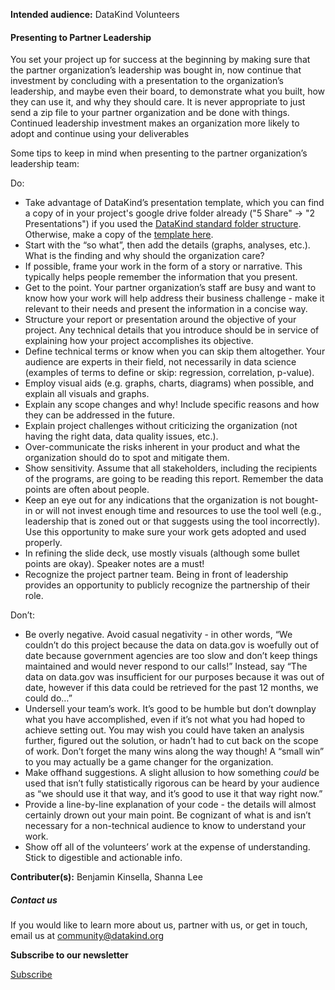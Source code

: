 




**Intended audience:**
DataKind Volunteers






#### Presenting to Partner Leadership


You set your project up for success at the beginning by making sure that the partner organization’s leadership was bought in, now continue that investment by concluding with a presentation to the organization’s leadership, and maybe even their board, to demonstrate what you built, how they can use it, and why they should care. It is never appropriate to just send a zip file to your partner organization and be done with things. Continued leadership investment makes an organization more likely to adopt and continue using your deliverables


Some tips to keep in mind when presenting to the partner organization’s leadership team:


Do:


* Take advantage of DataKind’s presentation template, which you can find a copy of in your project's google drive folder already ("5 Share" → "2 Presentations") if you used the [DataKind standard folder structure](https://playbook.datakind.org/playbook/articles/20). Otherwise, make a copy of the [template here](https://drive.google.com/drive/folders/1x6gUmtj4tpHZr2nhHbnFQjkhmpoVheQ0).
* Start with the “so what”, then add the details (graphs, analyses, etc.). What is the finding and why should the organization care?
* If possible, frame your work in the form of a story or narrative. This typically helps people remember the information that you present.
* Get to the point. Your partner organization’s staff are busy and want to know how your work will help address their business challenge \- make it relevant to their needs and present the information in a concise way.
* Structure your report or presentation around the objective of your project. Any technical details that you introduce should be in service of explaining how your project accomplishes its objective.
* Define technical terms or know when you can skip them altogether. Your audience are experts in their field, not necessarily in data science (examples of terms to define or skip: regression, correlation, p\-value).
* Employ visual aids (e.g. graphs, charts, diagrams) when possible, and explain all visuals and graphs.
* Explain any scope changes and why! Include specific reasons and how they can be addressed in the future.
* Explain project challenges without criticizing the organization (not having the right data, data quality issues, etc.).
* Over\-communicate the risks inherent in your product and what the organization should do to spot and mitigate them.
* Show sensitivity. Assume that all stakeholders, including the recipients of the programs, are going to be reading this report. Remember the data points are often about people.
* Keep an eye out for any indications that the organization is not bought\-in or will not invest enough time and resources to use the tool well (e.g., leadership that is zoned out or that suggests using the tool incorrectly). Use this opportunity to make sure your work gets adopted and used properly.
* In refining the slide deck, use mostly visuals (although some bullet points are okay). Speaker notes are a must!
* Recognize the project partner team. Being in front of leadership provides an opportunity to publicly recognize the partnership of their role.


Don’t: 


* Be overly negative. Avoid casual negativity \- in other words, “We couldn’t do this project because the data on data.gov is woefully out of date because government agencies are too slow and don’t keep things maintained and would never respond to our calls!” Instead, say “The data on data.gov was insufficient for our purposes because it was out of date, however if this data could be retrieved for the past 12 months, we could do…”
* Undersell your team’s work. It’s good to be humble but don’t downplay what you have accomplished, even if it’s not what you had hoped to achieve setting out. You may wish you could have taken an analysis further, figured out the solution, or hadn’t had to cut back on the scope of work. Don’t forget the many wins along the way though! A “small win” to you may actually be a game changer for the organization.
* Make offhand suggestions. A slight allusion to how something *could* be used that isn’t fully statistically rigorous can be heard by your audience as “we should use it that way, and it’s good to use it that way right now.”
* Provide a line\-by\-line explanation of your code \- the details will almost certainly drown out your main point. Be cognizant of what is and isn’t necessary for a non\-technical audience to know to understand your work.
* Show off all of the volunteers’ work at the expense of understanding. Stick to digestible and actionable info.



 **Contributer(s):** Benjamin Kinsella, Shanna Lee







##### Contact us


If you would like to learn more about us, partner with us, or get in touch, email us at community@datakind.org



 
**Subscribe to our newsletter**
  

[Subscribe](https://www.datakind.org/subscribe/)



